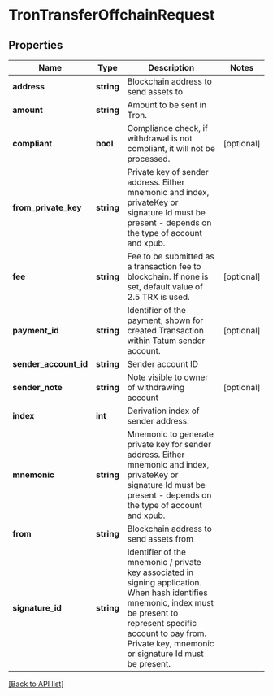 # TronTransferOffchainRequest

## Properties

Name | Type | Description | Notes
------------ | ------------- | ------------- | -------------
**address** | **string** | Blockchain address to send assets to |
**amount** | **string** | Amount to be sent in Tron. |
**compliant** | **bool** | Compliance check, if withdrawal is not compliant, it will not be processed. | [optional]
**from_private_key** | **string** | Private key of sender address. Either mnemonic and index, privateKey or signature Id must be present - depends on the type of account and xpub. |
**fee** | **string** | Fee to be submitted as a transaction fee to blockchain. If none is set, default value of 2.5 TRX is used. | [optional]
**payment_id** | **string** | Identifier of the payment, shown for created Transaction within Tatum sender account. | [optional]
**sender_account_id** | **string** | Sender account ID |
**sender_note** | **string** | Note visible to owner of withdrawing account | [optional]
**index** | **int** | Derivation index of sender address. |
**mnemonic** | **string** | Mnemonic to generate private key for sender address. Either mnemonic and index, privateKey or signature Id must be present - depends on the type of account and xpub. |
**from** | **string** | Blockchain address to send assets from |
**signature_id** | **string** | Identifier of the mnemonic / private key associated in signing application. When hash identifies mnemonic, index must be present to represent specific account to pay from. Private key, mnemonic or signature Id must be present. |

[[Back to API list]](../../README.md#api-endpoints)

